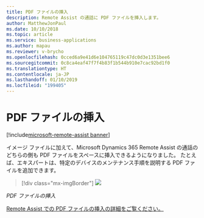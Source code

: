 ```yaml
---
title: PDF ファイルの挿入
description: Remote Assist の通話に PDF ファイルを挿入します。
author: MatthewJonPaul
ms.date: 10/10/2018
ms.topic: article
ms.service: business-applications
ms.author: mapau
ms.reviewer: v-brycho
ms.openlocfilehash: 0cced6a9e41d6e104765119c47dc0d3e1351bee6
ms.sourcegitcommit: 0c8ca4eaf47f7f4b83f1b544b910e7cac92bd1f0
ms.translationtype: HT
ms.contentlocale: ja-JP
ms.lasthandoff: 01/10/2019
ms.locfileid: "199405"
---
```

# <a name="insert-a-pdf-file"></a>PDF ファイルの挿入

[!include[microsoft-remote-assist banner](../../includes/microsoft-remote-assist.md)]

イメージ ファイルに加えて、Microsoft Dynamics 365 Remote Assist の通話のどちらの側も PDF ファイルをスペースに挿入できるようになりました。 たとえば、エキスパートは、特定のデバイスのメンテナンス手順を説明する PDF ファイルを追加できます。

> [!div class="mx-imgBorder"]
> ![](media/5efd9fb3b595f9f4e3aa1725568206ef.jpg)

*PDF ファイルの挿入*


[Remote Assist での PDF ファイルの挿入の詳細をご覧ください。](https://docs.microsoft.com/dynamics365/mixed-reality/remote-assist/user-guide)

